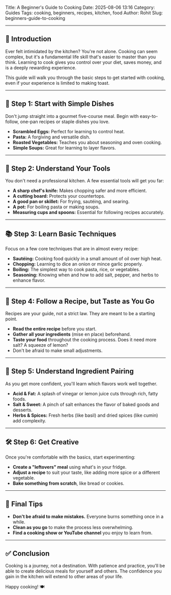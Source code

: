 Title: A Beginner's Guide to Cooking
Date: 2025-08-06 13:16
Category: Guides
Tags: cooking, beginners, recipes, kitchen, food
Author: Rohit
Slug: beginners-guide-to-cooking

---

## 👋 Introduction

Ever felt intimidated by the kitchen? You're not alone. Cooking can seem complex, but it's a fundamental life skill that's easier to master than you think. Learning to cook gives you control over your diet, saves money, and is a deeply rewarding experience.

This guide will walk you through the basic steps to get started with cooking, even if your experience is limited to making toast.

---

## 🧭 Step 1: Start with Simple Dishes

Don't jump straight into a gourmet five-course meal. Begin with easy-to-follow, one-pan recipes or staple dishes you love.

- **Scrambled Eggs:** Perfect for learning to control heat.
- **Pasta:** A forgiving and versatile dish.
- **Roasted Vegetables:** Teaches you about seasoning and oven cooking.
- **Simple Soups:** Great for learning to layer flavors.

---

## 🔪 Step 2: Understand Your Tools

You don't need a professional kitchen. A few essential tools will get you far:

- **A sharp chef's knife:** Makes chopping safer and more efficient.
- **A cutting board:** Protects your countertops.
- **A good pan or skillet:** For frying, sautéing, and searing.
- **A pot:** For boiling pasta or making soups.
- **Measuring cups and spoons:** Essential for following recipes accurately.

---

## 📚 Step 3: Learn Basic Techniques

Focus on a few core techniques that are in almost every recipe:

- **Sautéing:** Cooking food quickly in a small amount of oil over high heat.
- **Chopping:** Learning to dice an onion or mince garlic properly.
- **Boiling:** The simplest way to cook pasta, rice, or vegetables.
- **Seasoning:** Knowing when and how to add salt, pepper, and herbs to enhance flavor.

---

## 🧪 Step 4: Follow a Recipe, but Taste as You Go

Recipes are your guide, not a strict law. They are meant to be a starting point.

- **Read the entire recipe** before you start.
- **Gather all your ingredients** (mise en place) beforehand.
- **Taste your food** throughout the cooking process. Does it need more salt? A squeeze of lemon?
- Don't be afraid to make small adjustments.

---

## 🧠 Step 5: Understand Ingredient Pairing

As you get more confident, you'll learn which flavors work well together.

- **Acid & Fat:** A splash of vinegar or lemon juice cuts through rich, fatty foods.
- **Salt & Sweet:** A pinch of salt enhances the flavor of baked goods and desserts.
- **Herbs & Spices:** Fresh herbs (like basil) and dried spices (like cumin) add complexity.

---

## 🛠️ Step 6: Get Creative

Once you're comfortable with the basics, start experimenting:

- **Create a "leftovers" meal** using what's in your fridge.
- **Adjust a recipe** to suit your taste, like adding more spice or a different vegetable.
- **Bake something from scratch**, like bread or cookies.

---

## 🌱 Final Tips

- **Don't be afraid to make mistakes.** Everyone burns something once in a while.
- **Clean as you go** to make the process less overwhelming.
- **Find a cooking show or YouTube channel** you enjoy to learn from.

---

## ✅ Conclusion

Cooking is a journey, not a destination. With patience and practice, you'll be able to create delicious meals for yourself and others. The confidence you gain in the kitchen will extend to other areas of your life.

Happy cooking! 🍽️